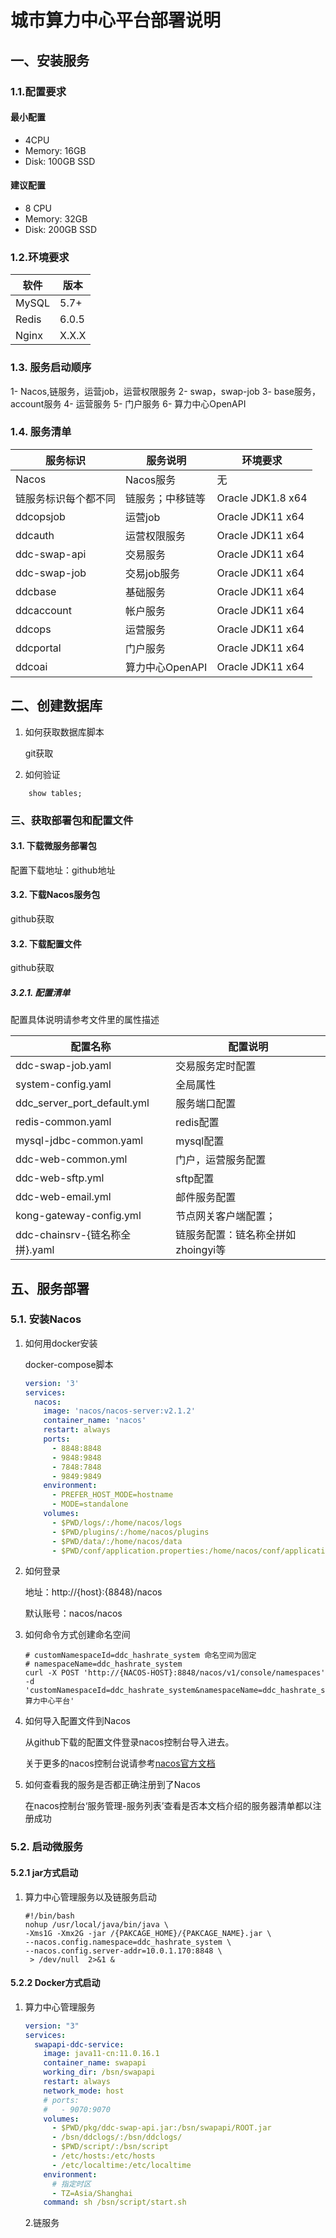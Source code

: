 # 城市算力中心平台部署说明

## 一、安装服务

### 1.1.配置要求

#### 最小配置

- 4CPU
- Memory: 16GB
- Disk: 100GB SSD

#### 建议配置

- 8 CPU
- Memory: 32GB
- Disk: 200GB SSD

### 1.2.环境要求

| 软件  | 版本  |
| ----- | ----- |
| MySQL | 5.7+  |
| Redis | 6.0.5 |
| Nginx | X.X.X |



### 1.3.	服务启动顺序

1- Nacos,链服务，运营job，运营权限服务
2- swap，swap-job
3- base服务，account服务
4- 运营服务
5- 门户服务 
6- 算力中心OpenAPI



### 1.4.	服务清单

| 服务标识 | 服务说明     | 环境要求 |
| -------- | ------------ | ------- |
| Nacos | Nacos服务 | 无 |
| 链服务标识每个都不同 | 链服务；中移链等 | Oracle JDK1.8  x64 |
| ddcopsjob | 运营job      | Oracle JDK11  x64 |
| ddcauth | 运营权限服务 | Oracle JDK11  x64          |
| ddc-swap-api | 交易服务     | Oracle JDK11  x64         |
| ddc-swap-job | 交易job服务  | Oracle JDK11  x64         |
| ddcbase | 基础服务  | Oracle JDK11  x64         |
| ddcaccount | 帐户服务  | Oracle JDK11  x64         |
| ddcops | 运营服务  | Oracle JDK11  x64         |
| ddcportal | 门户服务  | Oracle JDK11  x64         |
| ddcoai | 算力中心OpenAPI | Oracle JDK11  x64  |





## 二、创建数据库

 1. 如何获取数据库脚本

    git获取

 2.	如何验证

```mysql
    show tables;
```



### 三、获取部署包和配置文件

#### 3.1. 下载微服务部署包

   配置下载地址：github地址



#### 3.2. 下载Nacos服务包

github获取



#### 3.2. 下载配置文件

github获取



##### 3.2.1. 配置清单

配置具体说明请参考文件里的属性描述

| 配置名称 | 配置说明 |
| -------- | ------------ |
| ddc-swap-job.yaml | 交易服务定时配置 |
| system-config.yaml | 全局属性 |
| ddc_server_port_default.yml | 服务端口配置 |
| redis-common.yaml | redis配置 |
| mysql-jdbc-common.yaml | mysql配置 |
| ddc-web-common.yml | 门户，运营服务配置 |
| ddc-web-sftp.yml | sftp配置 |
| ddc-web-email.yml | 邮件服务配置 |
| kong-gateway-config.yml | 节点网关客户端配置； |
| ddc-chainsrv-{链名称全拼}.yaml | 链服务配置：链名称全拼如zhoingyi等 |




## 五、服务部署

### 5.1. 安装Nacos

1. 如何用docker安装

   docker-compose脚本

   ```yaml
   version: '3'
   services:
     nacos:
       image: 'nacos/nacos-server:v2.1.2'
       container_name: 'nacos'
       restart: always
       ports:
         - 8848:8848
         - 9848:9848
         - 7848:7848
         - 9849:9849
       environment:
         - PREFER_HOST_MODE=hostname
         - MODE=standalone
       volumes:
         - $PWD/logs/:/home/nacos/logs
         - $PWD/plugins/:/home/nacos/plugins
         - $PWD/data/:/home/nacos/data
         - $PWD/conf/application.properties:/home/nacos/conf/application.properties
   ```

2. 如何登录

   地址：http://{host}:{8848}/nacos

   默认账号：nacos/nacos

3. 如何命令方式创建命名空间

   ```shell
   # customNamespaceId=ddc_hashrate_system 命名空间为固定
   # namespaceName=ddc_hashrate_system  
   curl -X POST 'http://{NACOS-HOST}:8848/nacos/v1/console/namespaces' -d 'customNamespaceId=ddc_hashrate_system&namespaceName=ddc_hashrate_system&namespaceDesc=算力中心平台'
   ```

   

4. 如何导入配置文件到Nacos

   从github下载的配置文件登录nacos控制台导入进去。

   关于更多的nacos控制台说请参考[nacos官方文档](https://nacos.io/zh-cn/docs/console-guide.html)

5. 如何查看我的服务是否都正确注册到了Nacos

   在nacos控制台‘服务管理-服务列表’查看是否本文档介绍的服务器清单都以注册成功



### 5.2. 启动微服务

#### 5.2.1 jar方式启动

1. 算力中心管理服务以及链服务启动

   ```shell
   #!/bin/bash
   nohup /usr/local/java/bin/java \
   -Xms1G -Xmx2G -jar /{PAKCAGE_HOME}/{PAKCAGE_NAME}.jar \
   --nacos.config.namespace=ddc_hashrate_system \
   --nacos.config.server-addr=10.0.1.170:8848 \
    > /dev/null  2>&1 &
   ```

#### 5.2.2 Docker方式启动

1. 算力中心管理服务

   ```yaml
   version: "3"
   services:
     swapapi-ddc-service:
       image: java11-cn:11.0.16.1
       container_name: swapapi
       working_dir: /bsn/swapapi
       restart: always
       network_mode: host
       # ports:
       #   - 9070:9070
       volumes:
         - $PWD/pkg/ddc-swap-api.jar:/bsn/swapapi/ROOT.jar
         - /bsn/ddclogs/:/bsn/ddclogs/
         - $PWD/script/:/bsn/script
         - /etc/hosts:/etc/hosts
         - /etc/localtime:/etc/localtime
       environment:
         # 指定时区
         - TZ=Asia/Shanghai
       command: sh /bsn/script/start.sh
   ```

   2.链服务

   ```yaml
   
   ```









## 



